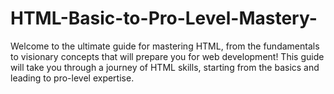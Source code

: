 # HTML-Basic-to-Pro-Level-Mastery-
Welcome to the ultimate guide for mastering HTML, from the fundamentals to visionary concepts that will prepare you for web development! This guide will take you through a journey of HTML skills, starting from the basics and leading to pro-level expertise.
